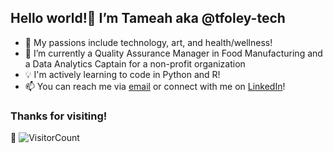 ## Hello world!👋 I’m Tameah aka @tfoley-tech 
  - 💞️ My passions include technology, art, and health/wellness!
  - 🌱 I’m currently a Quality Assurance Manager in Food Manufacturing and a Data Analytics Captain for a non-profit organization
  - 💡 I'm actively learning to code in Python and R! 
  - 📫 You can reach me via [email](mailto:tameah.foley@gmail.com) or connect with me on [LinkedIn](https://www.linkedin.com/in/tameah-foley-b64881226/)!
### Thanks for visiting!
  👀 ![VisitorCount](https://profile-counter.glitch.me/tfoley-tech/count.svg)
<!---
tfoley-tech/tfoley-tech is a ✨ special ✨ repository because its `README.md` (this file) appears on your GitHub profile.
You can click the Preview link to take a look at your changes.
--->
